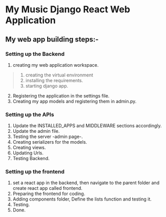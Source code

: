 My Music Django React Web Application
======================================
My web app building steps:-
----------------------------
### Setting up the Backend

  1. creating my web application workspace.
  > 1. creating the virtual environment
  > 2. installing the requirements.
  > 3. starting django app.

  2. Registering the application in the settings file.
  3. Creating my app models and registering them in admin.py.

### Setting up the APIs
  1. Update the INSTALLED_APPS and MIDDLEWARE sections accordingly.
  2. Update the admin file.
  3. Testing the server -admin page-.
  4. Creating serializers for the models.
  5. Creating views.
  6. Updating Urls.
  7. Testing Backend.
### Setting up the frontend
  1. set a react app in the backend, then navigate to the parent folder and create react app called frontend.
  2. Preparing the frontend for coding.
  3. Adding components folder, Define the lists function and testing it.
  4. Testing.
  5. Done.
  
  
  
